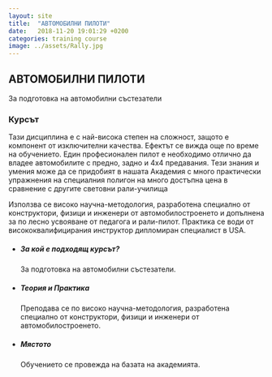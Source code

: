 ```yaml
---
layout: site
title:  "АВТОМОБИЛНИ ПИЛОТИ"
date:   2018-11-20 19:01:29 +0200
categories: training course
image: ../assets/Rally.jpg
---
```


<div class="img-layout rally"></div>
<h2 class="layout-title left">АВТОМОБИЛНИ ПИЛОТИ</h2>
<p class="left">За подготовка на автомобилни състезатели</p>

<section class="listing">
    <article class="info-training">
        <h3>Курсът</h3>
        <p>Тази дисциплина е с най-висока степен на сложност, защото е компонент от изключителни качества. Ефектът се вижда още по време на обучението. Един професионален пилот е необходимо отлично да владее автомобилите с предно, задно и 4x4 предавания. Тези знания и умения може да се придобият в нашата Академия с много практически упражнения на специалния полигон на много достъпна цена в сравнение с другите световни рали-училища</p>
        <p>Използва се високо научна-методология, разработена специално от конструктори, физици и инженери от автомобилостроенето и допълнена за по лесно усвояване от педагога и рали-пилот. Практика се води от висококвалифицирания инструктор дипломиран специалист в USA.</p>
    </article>
     <article class="info-curse">
        <ul>
            <li>
                <i class="fas fa-users"></i>
                <div class="text">
                    <h5>За кой е подходящ курсът?</h5>
                    <p>За подготовка на автомобилни състезатели.</p>
                </div>
            </li>
             <li>
                <i class="fas fa-tachometer-alt"></i>
                <div class="text">
                    <h5>Теория и Практика</h5>
                    <p>Преподавa се по високо научна-методология, разработена специално от конструктори, физици и инженери от автомобилостроенето.</p>
                </div>
            </li>
            <li>
                <i class="fas fa-map-marked-alt"></i>
                <div class="text">
                    <h5>Мястото</h5>
                    <p>Обучението се провежда на базата на академията.</p>
                </div>
            </li>
        </ul>
    </article>
<section>